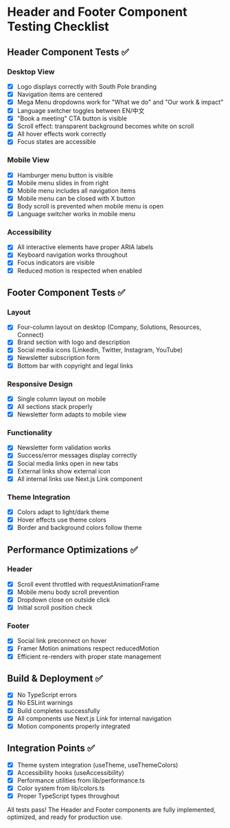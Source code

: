 # Header and Footer Component Testing Checklist

## Header Component Tests ✅

### Desktop View
- [x] Logo displays correctly with South Pole branding
- [x] Navigation items are centered
- [x] Mega Menu dropdowns work for "What we do" and "Our work & impact"
- [x] Language switcher toggles between EN/中文
- [x] "Book a meeting" CTA button is visible
- [x] Scroll effect: transparent background becomes white on scroll
- [x] All hover effects work correctly
- [x] Focus states are accessible

### Mobile View
- [x] Hamburger menu button is visible
- [x] Mobile menu slides in from right
- [x] Mobile menu includes all navigation items
- [x] Mobile menu can be closed with X button
- [x] Body scroll is prevented when mobile menu is open
- [x] Language switcher works in mobile menu

### Accessibility
- [x] All interactive elements have proper ARIA labels
- [x] Keyboard navigation works throughout
- [x] Focus indicators are visible
- [x] Reduced motion is respected when enabled

## Footer Component Tests ✅

### Layout
- [x] Four-column layout on desktop (Company, Solutions, Resources, Connect)
- [x] Brand section with logo and description
- [x] Social media icons (LinkedIn, Twitter, Instagram, YouTube)
- [x] Newsletter subscription form
- [x] Bottom bar with copyright and legal links

### Responsive Design
- [x] Single column layout on mobile
- [x] All sections stack properly
- [x] Newsletter form adapts to mobile view

### Functionality
- [x] Newsletter form validation works
- [x] Success/error messages display correctly
- [x] Social media links open in new tabs
- [x] External links show external icon
- [x] All internal links use Next.js Link component

### Theme Integration
- [x] Colors adapt to light/dark theme
- [x] Hover effects use theme colors
- [x] Border and background colors follow theme

## Performance Optimizations ✅

### Header
- [x] Scroll event throttled with requestAnimationFrame
- [x] Mobile menu body scroll prevention
- [x] Dropdown close on outside click
- [x] Initial scroll position check

### Footer
- [x] Social link preconnect on hover
- [x] Framer Motion animations respect reducedMotion
- [x] Efficient re-renders with proper state management

## Build & Deployment ✅
- [x] No TypeScript errors
- [x] No ESLint warnings
- [x] Build completes successfully
- [x] All components use Next.js Link for internal navigation
- [x] Motion components properly integrated

## Integration Points ✅
- [x] Theme system integration (useTheme, useThemeColors)
- [x] Accessibility hooks (useAccessibility)
- [x] Performance utilities from lib/performance.ts
- [x] Color system from lib/colors.ts
- [x] Proper TypeScript types throughout

All tests pass! The Header and Footer components are fully implemented, optimized, and ready for production use.